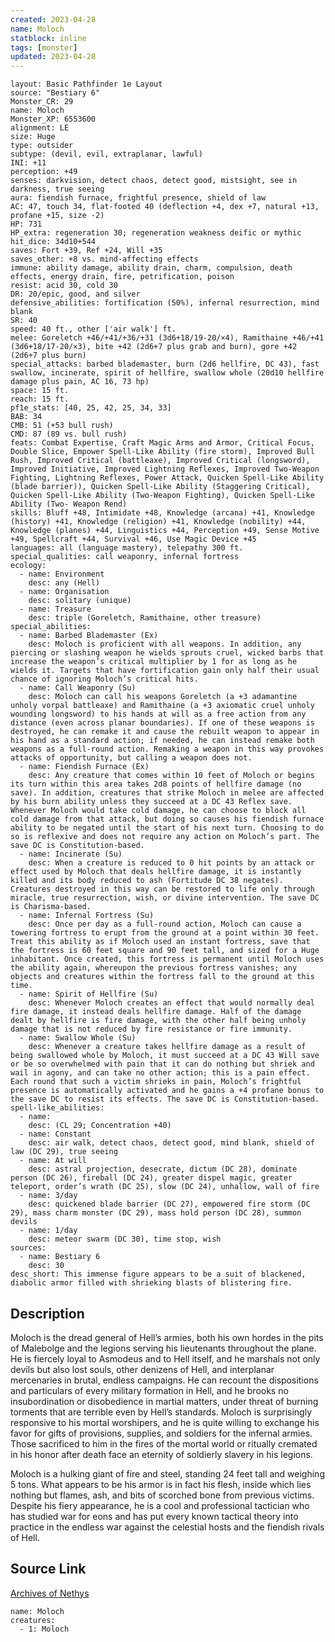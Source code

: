 ```yaml
---
created: 2023-04-28
name: Moloch
statblock: inline
tags: [monster]
updated: 2023-04-28
---
```

```statblock
layout: Basic Pathfinder 1e Layout
source: "Bestiary 6"
Monster_CR: 29
name: Moloch
Monster_XP: 6553600
alignment: LE
size: Huge
type: outsider
subtype: (devil, evil, extraplanar, lawful)
INI: +11
perception: +49
senses: darkvision, detect chaos, detect good, mistsight, see in darkness, true seeing
aura: fiendish furnace, frightful presence, shield of law
AC: 47, touch 34, flat-footed 40 (deflection +4, dex +7, natural +13, profane +15, size -2)
HP: 731
HP_extra: regeneration 30; regeneration weakness deific or mythic
hit_dice: 34d10+544
saves: Fort +39, Ref +24, Will +35
saves_other: +8 vs. mind-affecting effects
immune: ability damage, ability drain, charm, compulsion, death effects, energy drain, fire, petrification, poison
resist: acid 30, cold 30
DR: 20/epic, good, and silver
defensive_abilities: fortification (50%), infernal resurrection, mind blank
SR: 40
speed: 40 ft., other ['air walk'] ft.
melee: Goreletch +46/+41/+36/+31 (3d6+18/19-20/×4), Ramithaine +46/+41 (3d6+18/17-20/×3), bite +42 (2d6+7 plus grab and burn), gore +42 (2d6+7 plus burn)
special_attacks: barbed blademaster, burn (2d6 hellfire, DC 43), fast swallow, incinerate, spirit of hellfire, swallow whole (20d10 hellfire damage plus pain, AC 16, 73 hp)
space: 15 ft.
reach: 15 ft.
pf1e_stats: [40, 25, 42, 25, 34, 33]
BAB: 34
CMB: 51 (+53 bull rush)
CMD: 87 (89 vs. bull rush)
feats: Combat Expertise, Craft Magic Arms and Armor, Critical Focus, Double Slice, Empower Spell-Like Ability (fire storm), Improved Bull Rush, Improved Critical (battleaxe), Improved Critical (longsword), Improved Initiative, Improved Lightning Reflexes, Improved Two-Weapon Fighting, Lightning Reflexes, Power Attack, Quicken Spell-Like Ability (blade barrier)), Quicken Spell-Like Ability (Staggering Critical), Quicken Spell-Like Ability (Two-Weapon Fighting), Quicken Spell-Like Ability (Two- Weapon Rend)
skills: Bluff +48, Intimidate +48, Knowledge (arcana) +41, Knowledge (history) +41, Knowledge (religion) +41, Knowledge (nobility) +44, Knowledge (planes) +44, Linguistics +44, Perception +49, Sense Motive +49, Spellcraft +44, Survival +46, Use Magic Device +45
languages: all (language mastery), telepathy 300 ft.
special_qualities: call weaponry, infernal fortress
ecology:
  - name: Environment
    desc: any (Hell)
  - name: Organisation
    desc: solitary (unique)
  - name: Treasure
    desc: triple (Goreletch, Ramithaine, other treasure)
special_abilities:
  - name: Barbed Blademaster (Ex)
    desc: Moloch is proficient with all weapons. In addition, any piercing or slashing weapon he wields sprouts cruel, wicked barbs that increase the weapon’s critical multiplier by 1 for as long as he wields it. Targets that have fortification gain only half their usual chance of ignoring Moloch’s critical hits.
  - name: Call Weaponry (Su)
    desc: Moloch can call his weapons Goreletch (a +3 adamantine unholy vorpal battleaxe) and Ramithaine (a +3 axiomatic cruel unholy wounding longsword) to his hands at will as a free action from any distance (even across planar boundaries). If one of these weapons is destroyed, he can remake it and cause the rebuilt weapon to appear in his hand as a standard action; if needed, he can instead remake both weapons as a full-round action. Remaking a weapon in this way provokes attacks of opportunity, but calling a weapon does not.
  - name: Fiendish Furnace (Ex)
    desc: Any creature that comes within 10 feet of Moloch or begins its turn within this area takes 2d8 points of hellfire damage (no save). In addition, creatures that strike Moloch in melee are affected by his burn ability unless they succeed at a DC 43 Reflex save. Whenever Moloch would take cold damage, he can choose to block all cold damage from that attack, but doing so causes his fiendish furnace ability to be negated until the start of his next turn. Choosing to do so is reflexive and does not require any action on Moloch’s part. The save DC is Constitution-based.
  - name: Incinerate (Su)
    desc: When a creature is reduced to 0 hit points by an attack or effect used by Moloch that deals hellfire damage, it is instantly killed and its body reduced to ash (Fortitude DC 38 negates). Creatures destroyed in this way can be restored to life only through miracle, true resurrection, wish, or divine intervention. The save DC is Charisma-based.
  - name: Infernal Fortress (Su)
    desc: Once per day as a full-round action, Moloch can cause a towering fortress to erupt from the ground at a point within 30 feet. Treat this ability as if Moloch used an instant fortress, save that the fortress is 60 feet square and 90 feet tall, and sized for a Huge inhabitant. Once created, this fortress is permanent until Moloch uses the ability again, whereupon the previous fortress vanishes; any objects and creatures within the fortress fall to the ground at this time.
  - name: Spirit of Hellfire (Su)
    desc: Whenever Moloch creates an effect that would normally deal fire damage, it instead deals hellfire damage. Half of the damage dealt by hellfire is fire damage, with the other half being unholy damage that is not reduced by fire resistance or fire immunity.
  - name: Swallow Whole (Su)
    desc: Whenever a creature takes hellfire damage as a result of being swallowed whole by Moloch, it must succeed at a DC 43 Will save or be so overwhelmed with pain that it can do nothing but shriek and wail in agony, and can take no other action; this is a pain effect. Each round that such a victim shrieks in pain, Moloch’s frightful presence is automatically activated and he gains a +4 profane bonus to the save DC to resist its effects. The save DC is Constitution-based.
spell-like_abilities:
  - name:
    desc: (CL 29; Concentration +40)
  - name: Constant
    desc: air walk, detect chaos, detect good, mind blank, shield of law (DC 29), true seeing
  - name: At will
    desc: astral projection, desecrate, dictum (DC 28), dominate person (DC 26), fireball (DC 24), greater dispel magic, greater teleport, order’s wrath (DC 25), slow (DC 24), unhallow, wall of fire
  - name: 3/day
    desc: quickened blade barrier (DC 27), empowered fire storm (DC 29), mass charm monster (DC 29), mass hold person (DC 28), summon devils
  - name: 1/day
    desc: meteor swarm (DC 30), time stop, wish
sources:
  - name: Bestiary 6
    desc: 30
desc_short: This immense figure appears to be a suit of blackened, diabolic armor filled with shrieking blasts of blistering fire.
```
## Description
Moloch is the dread general of Hell’s armies, both his own hordes in the pits of Malebolge and the legions serving his lieutenants throughout the plane. He is fiercely loyal to Asmodeus and to Hell itself, and he marshals not only devils but also lost souls, other denizens of Hell, and interplanar mercenaries in brutal, endless campaigns. He can recount the dispositions and particulars of every military formation in Hell, and he brooks no insubordination or disobedience in martial matters, under threat of burning torments that are terrible even by Hell’s standards. Moloch is surprisingly responsive to his mortal worshipers, and he is quite willing to exchange his favor for gifts of provisions, supplies, and soldiers for the infernal armies. Those sacrificed to him in the fires of the mortal world or ritually cremated in his honor after death face an eternity of soldierly slavery in his legions. 

Moloch is a hulking giant of fire and steel, standing 24 feet tall and weighing 5 tons. What appears to be his armor is in fact his flesh, inside which lies nothing but flames, ash, and bits of scorched bone from previous victims. Despite his fiery appearance, he is a cool and professional tactician who has studied war for eons and has put every known tactical theory into practice in the endless war against the celestial hosts and the fiendish rivals of Hell.
## Source Link
[Archives of Nethys](https://aonprd.com/MonsterDisplay.aspx?ItemName=Moloch)
```encounter-table
name: Moloch
creatures:
  - 1: Moloch
```
